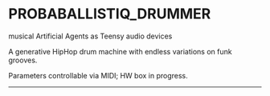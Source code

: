 # PROBABALLISTIQ_DRUMMER

musical Artificial Agents as Teensy audio devices

A generative HipHop drum machine with endless variations on funk grooves. 

Parameters controllable via MIDI; 
HW box in progress. 


------------------------

